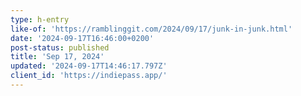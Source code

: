 ```yaml
---
type: h-entry
like-of: 'https://ramblinggit.com/2024/09/17/junk-in-junk.html'
date: '2024-09-17T16:46:00+0200'
post-status: published
title: 'Sep 17, 2024'
updated: '2024-09-17T14:46:17.797Z'
client_id: 'https://indiepass.app/'
---
```


